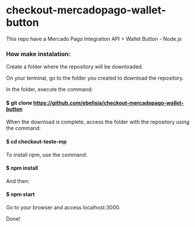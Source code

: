 # checkout-mercadopago-wallet-button
This repo have a Mercado Pago Integration API + Wallet Button - Node.js

### How make instalation:

  Create a folder where the repository will be downloaded.

  On your terminal, go to the folder you created to download the repository.

  In the folder, execute the command:

  #### $ git clone https://github.com/ebelisia/checkout-mercadopago-wallet-button

  When the download is complete, access the folder with the repository using the command:

  #### $ cd checkout-teste-mp

  To install npm, use the command:

  #### $ npm install
  
  And then:
  
  #### $ npm start

Go to your browser and access localhost:3000.

Done!
